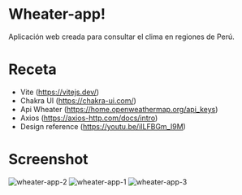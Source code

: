 # Wheater-app!

Aplicación web creada para consultar el clima en regiones de Perú.

# Receta

* Vite (https://vitejs.dev/)
* Chakra UI (https://chakra-ui.com/)
* Api Wheater (https://home.openweathermap.org/api_keys)
* Axios (https://axios-http.com/docs/intro)
* Design reference (https://youtu.be/iILFBGm_I9M)

# Screenshot

![wheater-app-2](https://user-images.githubusercontent.com/72675655/233250220-0e3a8dc0-a010-4674-800f-563380f7bcf3.png)
![wheater-app-1](https://user-images.githubusercontent.com/72675655/233250226-633226bf-2c47-4dad-8948-b2dd70e2d5f9.png)
![wheater-app-3](https://user-images.githubusercontent.com/72675655/233250229-913aea98-ee5e-48bf-a5f8-bbf0498978d8.png)
